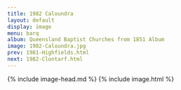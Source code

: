 ```yaml
---
title: 1982 Caloundra
layout: default
display: image
menu: barq
album: Queensland Baptist Churches from 1851 Album
image: 1982-Caloundra.jpg
prev: 1981-Highfields.html
next: 1982-Clontarf.html
---
```

{% include image-head.md %}
{% include image.html %}